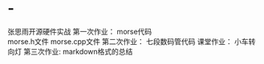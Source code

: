 # -
张思雨开源硬件实战
第一次作业：
morse代码    
morse.h文件
morse.cpp文件
第二次作业：
七段数码管代码
课堂作业：
小车转向灯
第三次作业:
markdown格式的总结
